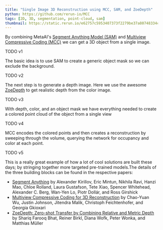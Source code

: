 ```yaml
---
title: "Single Image 3D Reconstruction using MCC, SAM, and ZoeDepth"
python: https://github.com/rerun-io/MCC
tags: [2D, 3D, segmentation, point-cloud, sam]
thumbnail: https://static.rerun.io/e62757c5953407373f2279be37a80748334cb6d7_mcc_480w.png
---
```


By combining MetaAI's [Segment Anything Model (SAM)](https://github.com/facebookresearch/segment-anything) and [Multiview Compressive Coding (MCC)](https://github.com/facebookresearch/MCC) we can get a 3D object from a single image.

TODO v1

The basic idea is to use SAM to create a generic object mask so we can exclude the background.

TODO v2

The next step is to generate a depth image. Here we use the awesome [ZoeDepth](https://github.com/isl-org/ZoeDepth) to get realistic depth from the color image.

TODO v3

With depth, color, and an object mask we have everything needed to create a colored point cloud of the object from a single view

TODO v4

MCC encodes the colored points and then creates a reconstruction by sweeping through the volume, querying the network for occupancy and color at each point.

TODO v5

This is a really great example of how a lot of cool solutions are built these days; by stringing together more targeted pre-trained models.The details of the three building blocks can be found in the respective papers:
- [Segment Anything](https://arxiv.org/abs/2304.02643) by Alexander Kirillov, Eric Mintun, Nikhila Ravi, Hanzi Mao, Chloe Rolland, Laura Gustafson, Tete Xiao, Spencer Whitehead, Alexander C. Berg, Wan-Yen Lo, Piotr Dollár, and Ross Girshick
- [Multiview Compressive Coding for 3D Reconstruction](https://arxiv.org/abs/2301.08247) by Chao-Yuan Wu, Justin Johnson, Jitendra Malik, Christoph Feichtenhofer, and Georgia Gkioxari
- [ZoeDepth: Zero-shot Transfer by Combining Relative and Metric Depth](https://arxiv.org/abs/2302.12288) by Shariq Farooq Bhat, Reiner Birkl, Diana Wofk, Peter Wonka, and Matthias Müller
